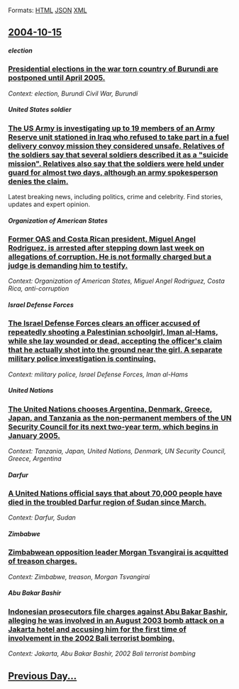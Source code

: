 
Formats: [HTML](2004/10/15/index.html)  [JSON](2004/10/15/index.json)  [XML](2004/10/15/index.xml)  

## [2004-10-15](/news/2004/10/15/index.md)

##### election
### [ Presidential elections in the war torn country of Burundi are postponed until April 2005. ](/news/2004/10/15/presidential-elections-in-the-war-torn-country-of-burundi-are-postponed-until-april-2005.md)
_Context: election, Burundi Civil War, Burundi_

##### United States soldier
### [ The US Army is investigating up to 19 members of an Army Reserve unit stationed in Iraq who refused to take part in a fuel delivery convoy mission they considered unsafe. Relatives of the soldiers say that several soldiers described it as a "suicide mission". Relatives also say that the soldiers were held under guard for almost two days, although an army spokesperson denies the claim. ](/news/2004/10/15/the-us-army-is-investigating-up-to-19-members-of-an-army-reserve-unit-stationed-in-iraq-who-refused-to-take-part-in-a-fuel-delivery-convoy.md)
Latest breaking news, including politics, crime and celebrity. Find stories, updates and expert opinion.

##### Organization of American States
### [ Former OAS and Costa Rican president, Miguel Angel Rodriguez, is arrested after stepping down last week on allegations of corruption. He is not formally charged but a judge is demanding him to testify. ](/news/2004/10/15/former-oas-and-costa-rican-president-miguel-angel-rodriguez-is-arrested-after-stepping-down-last-week-on-allegations-of-corruption-he-is.md)
_Context: Organization of American States, Miguel Angel Rodriguez, Costa Rica, anti-corruption_

##### Israel Defense Forces
### [ The Israel Defense Forces clears an officer accused of repeatedly shooting a Palestinian schoolgirl, Iman al-Hams, while she lay wounded or dead, accepting the officer's claim that he actually shot into the ground near the girl. A separate military police investigation is continuing. ](/news/2004/10/15/the-israel-defense-forces-clears-an-officer-accused-of-repeatedly-shooting-a-palestinian-schoolgirl-iman-al-hams-while-she-lay-wounded-or.md)
_Context: military police, Israel Defense Forces, Iman al-Hams_

##### United Nations
### [ The United Nations chooses Argentina, Denmark, Greece, Japan, and Tanzania as the non-permanent members of the UN Security Council for its next two-year term, which begins in January 2005. ](/news/2004/10/15/the-united-nations-chooses-argentina-denmark-greece-japan-and-tanzania-as-the-non-permanent-members-of-the-un-security-council-for-its.md)
_Context: Tanzania, Japan, United Nations, Denmark, UN Security Council, Greece, Argentina_

##### Darfur
### [ A United Nations official says that about 70,000 people have died in the troubled Darfur region of Sudan since March. ](/news/2004/10/15/a-united-nations-official-says-that-about-70-000-people-have-died-in-the-troubled-darfur-region-of-sudan-since-march.md)
_Context: Darfur, Sudan_

##### Zimbabwe
### [ Zimbabwean opposition leader Morgan Tsvangirai is acquitted of treason charges. ](/news/2004/10/15/zimbabwean-opposition-leader-morgan-tsvangirai-is-acquitted-of-treason-charges.md)
_Context: Zimbabwe, treason, Morgan Tsvangirai_

##### Abu Bakar Bashir
### [ Indonesian prosecutors file charges against Abu Bakar Bashir, alleging he was involved in an August 2003 bomb attack on a Jakarta hotel and accusing him for the first time of involvement in the 2002 Bali terrorist bombing. ](/news/2004/10/15/indonesian-prosecutors-file-charges-against-abu-bakar-bashir-alleging-he-was-involved-in-an-august-2003-bomb-attack-on-a-jakarta-hotel-and.md)
_Context: Jakarta, Abu Bakar Bashir, 2002 Bali terrorist bombing_

## [Previous Day...](/news/2004/10/14/index.md)

